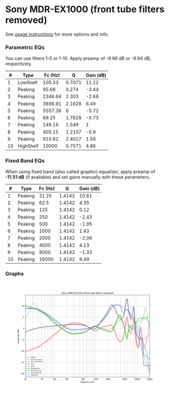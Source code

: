 # Sony MDR-EX1000 (front tube filters removed)
See [usage instructions](https://github.com/jaakkopasanen/AutoEq#usage) for more options and info.

### Parametric EQs
You can use filters 1-5 or 1-10. Apply preamp of -9.96 dB or -9.94 dB, respectively.

|   # | Type      |   Fc (Hz) |      Q |   Gain (dB) |
|-----|-----------|-----------|--------|-------------|
|   1 | LowShelf  |    105.33 | 0.7071 |       11.22 |
|   2 | Peaking   |     95.68 | 0.274  |       -3.44 |
|   3 | Peaking   |   2346.64 | 2.303  |       -2.68 |
|   4 | Peaking   |   3698.91 | 2.1628 |        6.49 |
|   5 | Peaking   |   5557.38 | 6      |       -5.72 |
|   6 | Peaking   |     69.25 | 1.7628 |       -0.73 |
|   7 | Peaking   |    149.16 | 1.549  |        1    |
|   8 | Peaking   |    405.15 | 1.2107 |       -0.9  |
|   9 | Peaking   |    910.62 | 2.4017 |        1.56 |
|  10 | HighShelf |  10000    | 0.7071 |        4.86 |

### Fixed Band EQs
When using fixed band (also called graphic) equalizer, apply preamp of **-11.51 dB** (if available) and set gains manually with these parameters.

|   # | Type    |   Fc (Hz) |      Q |   Gain (dB) |
|-----|---------|-----------|--------|-------------|
|   1 | Peaking |     31.25 | 1.4142 |       10.61 |
|   2 | Peaking |     62.5  | 1.4142 |        4.35 |
|   3 | Peaking |    125    | 1.4142 |        0.12 |
|   4 | Peaking |    250    | 1.4142 |       -2.43 |
|   5 | Peaking |    500    | 1.4142 |       -1.95 |
|   6 | Peaking |   1000    | 1.4142 |        1.43 |
|   7 | Peaking |   2000    | 1.4142 |       -2.06 |
|   8 | Peaking |   4000    | 1.4142 |        4.13 |
|   9 | Peaking |   8000    | 1.4142 |       -1.33 |
|  10 | Peaking |  16000    | 1.4142 |        9.49 |

### Graphs
![](./Sony%20MDR-EX1000%20(front%20tube%20filters%20removed).png)
